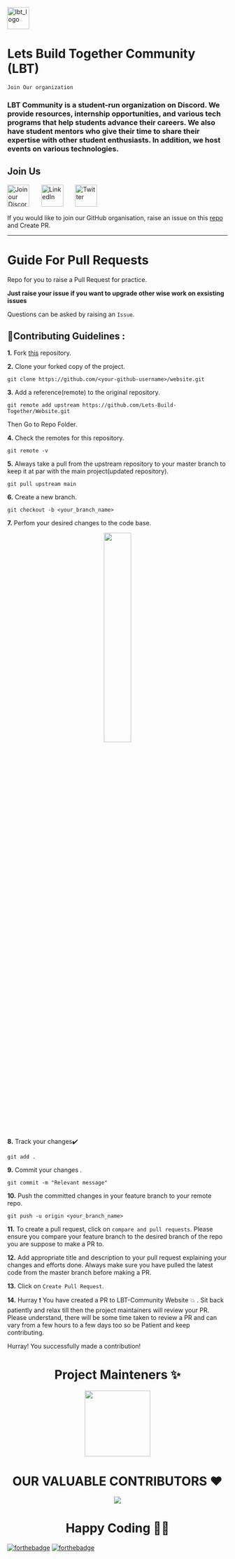 <img src="https://avatars.githubusercontent.com/u/102895308?s=200&v=4" width="50" alt="lbt_logo"/>
<h1>Lets Build Together Community (LBT) </h1>

`Join Our organization`

<h3>LBT Community is a student-run organization on Discord. We provide resources, internship opportunities, and various tech programs that help students advance their careers. We also have student mentors who give their time to share their expertise with other student enthusiasts. In addition, we host events on various technologies.</h3>

<h2> Join Us </h2>
<p >
    <a  href="https://discord.gg/TDzPbqwy"><img src="https://github.com/helper-uttam/Website/blob/main/assets/discord.png?raw=true"  width="50" alt="Join our Discord community here" /></a>
  &nbsp; &nbsp; &nbsp;
    <a  href="https://www.linkedin.com/company/letsbuildtogether/mycompany/"><img src="https://github.com/helper-uttam/Website/blob/main/assets/linkedin.png?raw=true" width="50" alt="LinkedIn" /></a>
     &nbsp; &nbsp; &nbsp;
        <a  href="https://twitter.com/LBT_Community"><img src="https://github.com/helper-uttam/Website/blob/main/assets/twitter_logo.png?raw=true" width="50" alt="Twitter" /></a>

 If you would like to join our GitHub organisation, raise an issue on this [repo](https://github.com/Lets-Build-Together/Website) and Create PR.

---




#  Guide For Pull Requests

Repo for you to raise a Pull Request for practice.

**Just raise your issue if you want to upgrade other wise work on exsisting issues**

Questions can be asked by raising an `Issue`.

## 📌Contributing Guidelines :

**1.** Fork [this](https://github.com/Lets-Build-Together/Website) repository.

**2.** Clone your forked copy of the project.

```
git clone https://github.com/<your-github-username>/website.git
```

**3.** Add a reference(remote) to the original repository.

```
git remote add upstream https://github.com/Lets-Build-Together/Website.git
```
Then Go to Repo Folder.

**4.** Check the remotes for this repository.

```
git remote -v
```

**5.** Always take a pull from the upstream repository to your master branch to keep it at par with the main project(updated repository).

```
git pull upstream main
```

**6.** Create a new branch.

```
git checkout -b <your_branch_name>
```

**7.** Perfom your desired changes to the code base.

<p align="center"><img width=35% src="https://media.giphy.com/media/qgQUggAC3Pfv687qPC/giphy.gif"></p>

**8.** Track your changes:heavy_check_mark:

```
git add .
```

**9.** Commit your changes .

```
git commit -m "Relevant message"
```

**10.** Push the committed changes in your feature branch to your remote repo.

```
git push -u origin <your_branch_name>
```

**11.** To create a pull request, click on `compare and pull requests`. Please ensure you compare your feature branch to the desired branch of the repo you are suppose to make a PR to.

**12.** Add appropriate title and description to your pull request explaining your changes and efforts done. Always make sure you have pulled the latest code from the master branch before making a PR.

**13.** Click on `Create Pull Request`.

**14.** Hurray ❗ You have created a PR to LBT-Community Website 💥 . Sit back patiently and relax till then the project maintainers will review your PR. Please understand, there will be some time taken to review a PR and can vary from a few hours to a few days too so be Patient and keep contributing.

Hurray! You successfully made a contribution!


<h1 align=center> Project Mainteners ✨ </h1>
<p align="center">
  <a href="https://github.com/Lets-Build-Together"><img src="https://avatars.githubusercontent.com/u/102895308?s=200&v=4" width=150px height=150px /></a> 

		
  
    
	
<h1 align=center> OUR VALUABLE CONTRIBUTORS ❤️ </h1>
<p align="center">
  
	
<a href="https://github.com/Lets-Build-Together/Website/graphs/contributors">
  <img src="https://contrib.rocks/image?repo=Lets-Build-Together/Website" />
</a>

<h1 align=center>Happy Coding 👨‍💻 </h1>
</p>

[![forthebadge](https://forthebadge.com/images/badges/built-with-love.svg)](https://forthebadge.com)
[![forthebadge](https://forthebadge.com/images/badges/built-by-developers.svg)](https://forthebadge.com)

